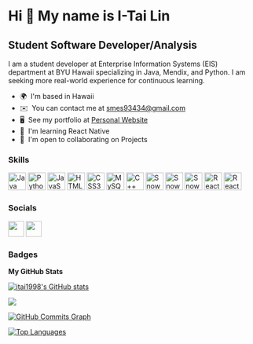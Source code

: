 Hi 👋 My name is I-Tai Lin
==========================

Student Software Developer/Analysis
-----------------------------------

I am a student developer at Enterprise Information Systems (EIS) department at BYU Hawaii specializing in Java, Mendix, and Python. I am seeking more real-world experience for continuous learning.

* 🌍  I'm based in Hawaii
* ✉️  You can contact me at [smes93434@gmail.com](mailto:smes93434@gmail.com)
* 🖥️  See my portfolio at [Personal Website](https://itai-lin.com/#connect)
* 🧠  I'm learning React Native
* 🤝  I'm open to collaborating on Projects

### Skills


<p align="left">
<a href="https://www.oracle.com/java/" target="_blank" rel="noreferrer"><img src="https://raw.githubusercontent.com/danielcranney/readme-generator/main/public/icons/skills/java-colored.svg" width="36" height="36" alt="Java" /></a>
<a href="https://www.python.org/" target="_blank" rel="noreferrer"><img src="https://raw.githubusercontent.com/danielcranney/readme-generator/main/public/icons/skills/python-colored.svg" width="36" height="36" alt="Python" /></a>
<a href="https://developer.mozilla.org/en-US/docs/Web/JavaScript" target="_blank" rel="noreferrer"><img src="https://raw.githubusercontent.com/danielcranney/readme-generator/main/public/icons/skills/javascript-colored.svg" width="36" height="36" alt="JavaScript" /></a>
<a href="https://developer.mozilla.org/en-US/docs/Glossary/HTML5" target="_blank" rel="noreferrer"><img src="https://raw.githubusercontent.com/danielcranney/readme-generator/main/public/icons/skills/html5-colored.svg" width="36" height="36" alt="HTML5" /></a>
<a href="https://www.w3.org/TR/CSS/#css" target="_blank" rel="noreferrer"><img src="https://raw.githubusercontent.com/danielcranney/readme-generator/main/public/icons/skills/css3-colored.svg" width="36" height="36" alt="CSS3" /></a>
<a href="https://www.mysql.com/" target="_blank" rel="noreferrer"><img src="https://raw.githubusercontent.com/danielcranney/readme-generator/main/public/icons/skills/mysql-colored.svg" width="36" height="36" alt="MySQL" /></a>
  <a href="https://learn.microsoft.com/en-us/cpp/windows/latest-supported-vc-redist?view=msvc-170" target="_blank" rel="noreferrer"><img src="https://user-images.githubusercontent.com/107719287/228647498-c93a0016-865b-4948-81a3-58df6552e24b.png" width="36" height="36" alt="C++" /></a>
    <a href="https://www.snowflake.com/en/" target="_blank" rel="noreferrer"><img src="https://user-images.githubusercontent.com/107719287/228649203-2e752edb-aac4-474c-b2d7-89a80d6b463c.PNG" width="36" height="36" alt="Snowflake" /></a>
      <a href="https://www.mendix.com/" target="_blank" rel="noreferrer"><img src="https://user-images.githubusercontent.com/107719287/228650151-d21b738e-e777-476f-920a-2d9df66bc7db.PNG" width="36" height="36" alt="Snowflake" /></a>
   <a href="https://developer.android.com/studio?gclid=Cj0KCQjww4-hBhCtARIsAC9gR3a15omZUdKGsCjcgR_ilTeDWs9jtDUytBofx7qWD-Uyev0Yap0xyIkaAsE5EALw_wcB&gclsrc=aw.ds" target="_blank" rel="noreferrer"><img src="https://user-images.githubusercontent.com/107719287/228651617-93d0e224-8547-47ad-bed9-6027eaf80f8e.PNG" width="36" height="36" alt="Snowflake" /></a>
  <a href="https://react.dev/"><img src="https://github-production-user-asset-6210df.s3.amazonaws.com/107719287/256020381-81b72231-32d0-4f5f-8186-411fb6521d59.png" width="36" height="36" alt="React JS" /></a>
  <a href="https://nodejs.org/en"><img src="https://github-production-user-asset-6210df.s3.amazonaws.com/107719287/256020923-ed5c7be7-901f-496e-a66f-c7f052d14f65.png" width="36" height="36" alt="React JS" /></a>
</p>


### Socials

<p align="left"> <a href="https://www.github.com/itai1998" target="_blank" rel="noreferrer"><img src="https://raw.githubusercontent.com/danielcranney/readme-generator/main/public/icons/socials/github.svg" width="32" height="32" /></a> <a href="https://www.linkedin.com/in/i-tai-lin/" target="_blank" rel="noreferrer"><img src="https://raw.githubusercontent.com/danielcranney/readme-generator/main/public/icons/socials/linkedin.svg" width="32" height="32" /></a></p>

### Badges

<b>My GitHub Stats</b>

<a href="http://www.github.com/itai1998"><img src="https://github-readme-stats.vercel.app/api?username=itai1998&show_icons=true&hide=&count_private=true&title_color=0891b2&text_color=ffffff&icon_color=0891b2&bg_color=1c1917&hide_border=true&show_icons=true" alt="itai1998's GitHub stats" /></a>

<a href="http://www.github.com/itai1998"><img src="https://github-readme-streak-stats.herokuapp.com/?user=itai1998&stroke=ffffff&background=1c1917&ring=0891b2&fire=0891b2&currStreakNum=ffffff&currStreakLabel=0891b2&sideNums=ffffff&sideLabels=ffffff&dates=ffffff&hide_border=true" /></a>

<a href="http://www.github.com/itai1998"><img src="https://github-readme-activity-graph.cyclic.app/graph?username=itai1998&bg_color=1c1917&color=ffffff&line=0891b2&point=ffffff&area_color=1c1917&area=true&hide_border=true&custom_title=GitHub%20Commits%20Graph" alt="GitHub Commits Graph" /></a>

<a href="https://github.com/itai1998" align="left"><img src="https://github-readme-stats.vercel.app/api/top-langs/?username=itai1998&langs_count=10&title_color=0891b2&text_color=ffffff&icon_color=0891b2&bg_color=1c1917&hide_border=true&locale=en&custom_title=Top%20%Languages" alt="Top Languages" /></a>
